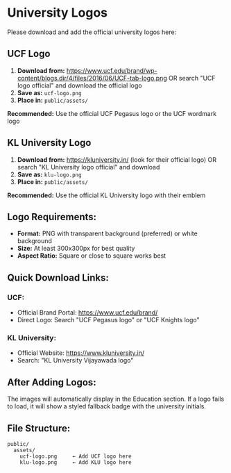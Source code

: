 # University Logos

Please download and add the official university logos here:

## UCF Logo
1. **Download from:** https://www.ucf.edu/brand/wp-content/blogs.dir/4/files/2016/06/UCF-tab-logo.png
   OR search "UCF logo official" and download the official logo
2. **Save as:** `ucf-logo.png`
3. **Place in:** `public/assets/`

**Recommended:** Use the official UCF Pegasus logo or the UCF wordmark logo

## KL University Logo
1. **Download from:** https://kluniversity.in/ (look for their official logo)
   OR search "KL University logo official" and download
2. **Save as:** `klu-logo.png`
3. **Place in:** `public/assets/`

**Recommended:** Use the official KL University logo with their emblem

## Logo Requirements:
- **Format:** PNG with transparent background (preferred) or white background
- **Size:** At least 300x300px for best quality
- **Aspect Ratio:** Square or close to square works best

## Quick Download Links:

### UCF:
- Official Brand Portal: https://www.ucf.edu/brand/
- Direct Logo: Search "UCF Pegasus logo" or "UCF Knights logo"

### KL University:
- Official Website: https://www.kluniversity.in/
- Search: "KL University Vijayawada logo"

## After Adding Logos:
The images will automatically display in the Education section. If a logo fails to load, it will show a styled fallback badge with the university initials.

## File Structure:
```
public/
  assets/
    ucf-logo.png     ← Add UCF logo here
    klu-logo.png     ← Add KLU logo here
```
